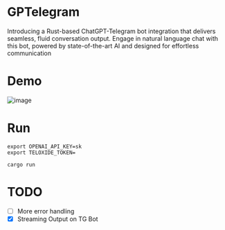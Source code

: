 # GPTelegram
Introducing a Rust-based ChatGPT-Telegram bot integration that delivers seamless, fluid conversation output. Engage in natural language chat with this bot, powered by state-of-the-art AI and designed for effortless communication

# Demo
![image](https://github.com/RevAtN/GPTelegram/blob/main/demo.gif)

# Run
```
export OPENAI_API_KEY=sk
export TELOXIDE_TOKEN=

cargo run
```
# TODO

- [ ] More error handling
- [x] Streaming Output on TG Bot
